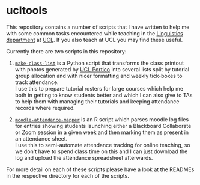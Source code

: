 # ucltools

This repository contains a number of scripts that I have written to help me with
some common tasks encountered while teaching in the
[Linguistics department](https://www.ucl.ac.uk/pals/research/linguistics) at
[UCL](https://www.ucl.ac.uk). If you also teach at UCL you may find these useful.

Currently there are two scripts in this repository:

1. [`make-class-list`](./make-class-list/) is a Python script that transforms
  the class printout with photos generated by [UCL Portico](https://ucl.ac.uk/portico)
  into several lists split by tutorial group allocation and with nicer formatting
  and weekly tick-boxes to track attendance.    
  I use this to prepare tutorial rosters for large courses which help me both in
  getting to know students better and which I can also give to TAs to help them
  with managing their tutorials and keeping attendance records where required.

2. [`moodle-attendance-mapper`](./moodle-attendance-mapper/) is an R script which
  parses moodle log files for entries showing students launching either a
  Blackboard Collaborate or Zoom session in a given week and then marking them
  as present in an attendance sheet.    
  I use this to semi-automate attendance tracking for online teaching, so we
  don't have to spend class time on this and I can just download the log and
  upload the attendance spreadsheet afterwards.

For more detail on each of these scripts please have a look at the READMEs in
the respective directory for each of the scripts.
